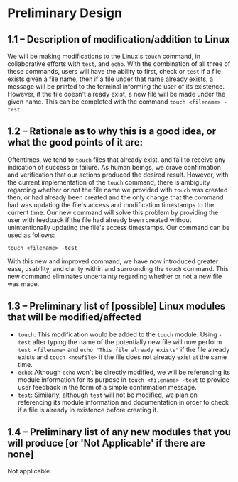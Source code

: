 # Preliminary Design

## 1.1 – Description of modification/addition to Linux

We will be making modifications to the Linux's `touch` command, in collaborative efforts with `test`, and `echo`. With the combination of all three of these commands, users will have the ability to first, check or `test` if a file exists given a file name, then if a file under that name already exists, a message will be printed to the terminal informing the user of its existence. However, if the file doesn't already exist, a new file will be made under the given name. This can be completed with the command `touch <filename> -test`. 

## 1.2 – Rationale as to why this is a good idea, or what the good points of it are:

Oftentimes, we tend to `touch` files that already exist, and fail to receive any indication of success or failure. As human beings, we crave confirmation and verification that our actions produced the desired result. However, with the current implementation of the `touch` command, there is ambiguity regarding whether or not the file name we provided with `touch` was created then, or had already been created and the only change that the command had was updating the file's access and modification timestamps to the current time. Our new command will solve this problem by providing the user with feedback if the file had already been created without unintentionally updating the file's access timestamps. Our command can be used as follows:

```
touch <filename> -test
```

With this new and improved command, we have now introduced greater ease, usability, and clarity within and surrounding the `touch` command. This new command eliminates uncertainty regarding whether or not a new file was made. 


## 1.3 – Preliminary list of [possible] Linux modules that will be modified/affected

* `touch`: This modification would be added to the `touch` module. Using `-test` after typing the name of the potentially new file will now perform `test <filename>` and `echo "This file already exists"` if the file already exists and `touch <newfile>` if the file does not already exist at the same time.
* `echo`: Although `echo` won't be directly modified, we will be referencing its module information for its purpose in `touch <filename> -test` to provide user feedback in the form of a simple confirmation message.
* `test`: Similarly, although `test` will not be modified, we plan on referencing its module information and documentation in order to check if a file is already in existence before creating it. 
 

## 1.4 – Preliminary list of any new modules that you will produce [or 'Not Applicable' if there are none]
Not applicable.
